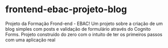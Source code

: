 # frontend-ebac-projeto-blog
Projeto da Formação Frond-end - EBAC! Um projeto sobre a criação de um blog simples com posts e validação de formulário através do Cognito Forms. Projeto construído do zero com o intuito de ter os primeiros passos com uma aplicação real
